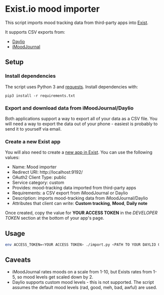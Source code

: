 # Exist.io mood importer

This script imports mood tracking data from third-party apps into [Exist](https://exist.io/dashboard/).

It supports CSV exports from:
* [Daylio](https://daylio.webflow.io/)
* [iMoodJournal](https://www.imoodjournal.com/)

## Setup

### Install dependencies

The script uses Python 3 and [requests](http://docs.python-requests.org/en/master/). Install dependencies with:

```
pip3 install -r requirements.txt
```

### Export and download data from iMoodJournal/Daylio

Both applications support a way to export all of your data as a CSV file. 
You will need a way to export the data out of your phone - easiest is probably to send it to yourself via email.

### Create a new Exist app

You will also need to create a [new app in Exist](https://exist.io/account/apps/edit/). You can use the following values:
* Name: Mood importer
* Redirect URI: http://localhost:9192/
* OAuth2 Client Type: public
* Service category: custom
* Provides: mood-tracking data imported from third-party apps
* Requirements: a CSV export from iMoodJournal or Daylio
* Description: imports mood-tracking data from iMoodJournal/Daylio
* Attributes that client can write: **Custom tracking**, **Mood**, **Daily note**

Once created, copy the value for **YOUR ACCESS TOKEN** in the *DEVELOPER TOKEN* section at the bottom of your app's page.

## Usage

```sh
env ACCESS_TOKEN=<YOUR ACCESS TOKEN> ./import.py <PATH TO YOUR DAYLIO OR IMOODJOURNAL EXPORT.csv>
```

## Caveats

* iMoodJournal rates moods on a scale from 1-10, but Exists rates from 1-5, so mood levels get scaled down by 2.
* Daylio supports custom mood levels - this is not supported. The script assumes the default mood levels (rad, good, meh, bad, awful) are used.
